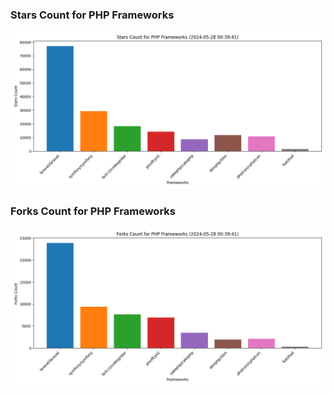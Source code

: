 ### Stars Count for PHP Frameworks

![Stars Chart](./archive/charts/20240528003941_stars_count.png)

### Forks Count for PHP Frameworks

![Forks Chart](./archive/charts/20240528003941_forks_count.png)

